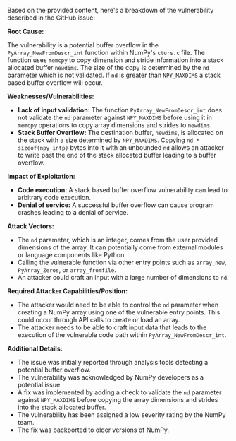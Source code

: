 Based on the provided content, here's a breakdown of the vulnerability described in the GitHub issue:

**Root Cause:**

The vulnerability is a potential buffer overflow in the `PyArray_NewFromDescr_int` function within NumPy's `ctors.c` file. The function uses `memcpy` to copy dimension and stride information into a stack allocated buffer `newdims`. The size of the copy is determined by the `nd` parameter which is not validated. If `nd` is greater than `NPY_MAXDIMS` a stack based buffer overflow will occur.

**Weaknesses/Vulnerabilities:**

- **Lack of input validation:** The function `PyArray_NewFromDescr_int` does not validate the `nd` parameter against `NPY_MAXDIMS` before using it in `memcpy` operations to copy array dimensions and strides to `newdims`.
- **Stack Buffer Overflow:** The destination buffer, `newdims`, is allocated on the stack with a size determined by `NPY_MAXDIMS`. Copying `nd * sizeof(npy_intp)` bytes into it with an unbounded `nd` allows an attacker to write past the end of the stack allocated buffer leading to a buffer overflow.

**Impact of Exploitation:**

- **Code execution:** A stack based buffer overflow vulnerability can lead to arbitrary code execution.
- **Denial of service:** A successful buffer overflow can cause program crashes leading to a denial of service.

**Attack Vectors:**

- The `nd` parameter, which is an integer, comes from the user provided dimensions of the array. It can potentially come from external modules or language components like Python
- Calling the vulnerable function via other entry points such as `array_new`, `PyArray_Zeros`, or `array_fromfile`.
- An attacker could craft an input with a large number of dimensions to `nd`.

**Required Attacker Capabilities/Position:**

- The attacker would need to be able to control the `nd` parameter when creating a NumPy array using one of the vulnerable entry points. This could occur through API calls to create or load an array.
- The attacker needs to be able to craft input data that leads to the execution of the vulnerable code path within `PyArray_NewFromDescr_int`.

**Additional Details:**

- The issue was initially reported through analysis tools detecting a potential buffer overflow.
- The vulnerability was acknowledged by NumPy developers as a potential issue
- A fix was implemented by adding a check to validate the `nd` parameter against `NPY_MAXDIMS` before copying the array dimensions and strides into the stack allocated buffer.
- The vulnerability has been assigned a low severity rating by the NumPy team.
- The fix was backported to older versions of NumPy.